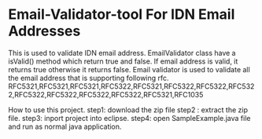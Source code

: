 # Email-Validator-tool For IDN Email Addresses 
This is used to validate IDN email address. EmailValidator class have a isValid() method which return true and false. If email address is valid, it returns true otherwise it returns false. Email validator is used to validate all the email address that is supporting following rfc.
  RFC5321,RFC5321,RFC5321,RFC5322,RFC5321,RFC5322,RFC5322,RFC5322,RFC5322,RFC5322,RFC5322,RFC5322,RFC5321,RFC1035

How to use this project. 
step1: download the zip file 
step2 : extract the zip file.
step3: inport project into eclipse.
step4: open SampleExample.java file and run as normal java application.



